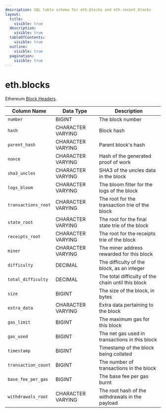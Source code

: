 ```yaml
---
description: SQL table schema for eth.blocks and eth.recent_blocks
layout:
  title:
    visible: true
  description:
    visible: true
  tableOfContents:
    visible: true
  outline:
    visible: true
  pagination:
    visible: true
---
```


# eth.blocks

Ethereum [Block Headers](https://ethereum.org/vi/developers/docs/blocks).

| Column Name         | Data Type         | Description                                        |
| ------------------- | ----------------- | -------------------------------------------------- |
| `number`            | BIGINT            | The block number                                   |
| `hash`              | CHARACTER VARYING | Block hash                                         |
| `parent_hash`       | CHARACTER VARYING | Parent block's hash                                |
| `nonce`             | CHARACTER VARYING | Hash of the generated proof of work                |
| `sha3_uncles`       | CHARACTER VARYING | SHA3 of the uncles data in the block               |
| `logs_bloom`        | CHARACTER VARYING | The bloom filter for the logs of the block         |
| `transactions_root` | CHARACTER VARYING | The root for the transaction trie of the block     |
| `state_root`        | CHARACTER VARYING | The root for the final state trie of the block     |
| `receipts_root`     | CHARACTER VARYING | The root for the receipts trie of the block        |
| `miner`             | CHARACTER VARYING | The miner address rewarded for this block          |
| `difficulty`        | DECIMAL           | The difficulty of the block, as an integer         |
| `total_difficulty`  | DECIMAL           | The total difficulty of the chain until this block |
| `size`              | BIGINT            | The size of the block, in bytes                    |
| `extra_data`        | CHARACTER VARYING | Extra data pertaining to the block                 |
| `gas_limit`         | BIGINT            | The maximum gas for this block                     |
| `gas_used`          | BIGINT            | The net gas used in transactions in this block     |
| `timestamp`         | BIGINT            | Timestamp of the block being collated              |
| `transaction_count` | BIGINT            | The number of transactions in the block            |
| `base_fee_per_gas`  | BIGINT            | The base fee per gas burnt                         |
| `withdrawals_root`  | CHARACTER VARYING | The root hash of the withdrawals in the payload    |
